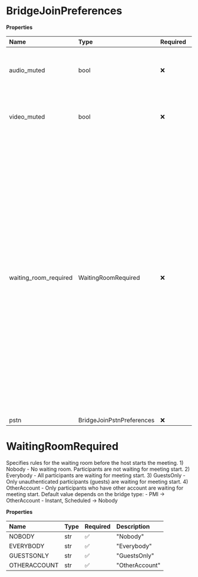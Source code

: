 # BridgeJoinPreferences

**Properties**

| Name                  | Type                      | Required | Description                                                                                                                                                                                                                                                                                                                                                                                                                                                                                             |
| :-------------------- | :------------------------ | :------- | :------------------------------------------------------------------------------------------------------------------------------------------------------------------------------------------------------------------------------------------------------------------------------------------------------------------------------------------------------------------------------------------------------------------------------------------------------------------------------------------------------ |
| audio_muted           | bool                      | ❌       | Specifies if audio is muted for meeting participants (in the preset after joining)                                                                                                                                                                                                                                                                                                                                                                                                                      |
| video_muted           | bool                      | ❌       | Specifies if video is muted for meeting participants (in the preset after joining)                                                                                                                                                                                                                                                                                                                                                                                                                      |
| waiting_room_required | WaitingRoomRequired       | ❌       | Specifies rules for the waiting room before the host starts the meeting. 1) Nobody - No waiting room. Participants are not waiting for meeting start. 2) Everybody - All participants are waiting for meeting start. 3) GuestsOnly - Only unauthenticated participants (guests) are waiting for meeting start. 4) OtherAccount - Only participants who have other account are waiting for meeting start. Default value depends on the bridge type: - PMI -> OtherAccount - Instant, Scheduled -> Nobody |
| pstn                  | BridgeJoinPstnPreferences | ❌       |                                                                                                                                                                                                                                                                                                                                                                                                                                                                                                         |

# WaitingRoomRequired

Specifies rules for the waiting room before the host starts the meeting. 1) Nobody - No waiting room. Participants are not waiting for meeting start. 2) Everybody - All participants are waiting for meeting start. 3) GuestsOnly - Only unauthenticated participants (guests) are waiting for meeting start. 4) OtherAccount - Only participants who have other account are waiting for meeting start. Default value depends on the bridge type: - PMI -> OtherAccount - Instant, Scheduled -> Nobody

**Properties**

| Name         | Type | Required | Description    |
| :----------- | :--- | :------- | :------------- |
| NOBODY       | str  | ✅       | "Nobody"       |
| EVERYBODY    | str  | ✅       | "Everybody"    |
| GUESTSONLY   | str  | ✅       | "GuestsOnly"   |
| OTHERACCOUNT | str  | ✅       | "OtherAccount" |

<!-- This file was generated by liblab | https://liblab.com/ -->
